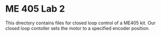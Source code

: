 # ME 405 Lab 2

This directory contains files for closed loop control of a ME405 kit. Our closed loop contoller sets the motor to a specified encoder position. 